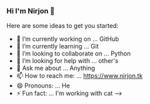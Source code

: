 ### Hi I'm Nirjon 👋


Here are some ideas to get you started:

- 🔭 I’m currently working on ... GitHub
- 🌱 I’m currently learning ... Git
- 👯 I’m looking to collaborate on ... Python
- 🤔 I’m looking for help with ... other's
- 💬 Ask me about ... Anything
- 📫 How to reach me: ... https://www.nirjon.tk
- 😄 Pronouns: ... He
- ⚡ Fun fact: ... I'm working with cat
-->
